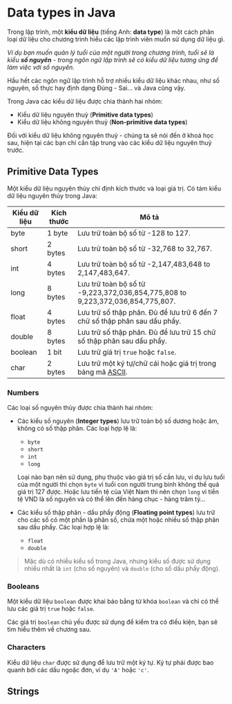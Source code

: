# Data types in Java

Trong lập trình, một **kiểu dữ liệu** (tiếng Anh: **data type**) là một cách phân loại dữ liệu cho chương trình hiểu các lập trình viên muốn sử dụng dữ liệu gì.

_Ví dụ bạn muốn quản lý tuổi của một người trong chương trình, tuổi sẽ là kiểu **số nguyên** - trong ngôn ngữ lập trình sẽ có kiểu dữ liệu tương ứng để làm việc với số nguyên._

Hầu hết các ngôn ngữ lập trình hỗ trợ nhiều kiểu dữ liệu khác nhau, như số nguyên, số thực hay định dạng Đúng - Sai... và Java cũng vậy.

Trong Java các kiểu dữ liệu được chia thành hai nhóm:

- Kiểu dữ liệu nguyên thuỷ (**Primitive data types**)
- Kiểu dữ liệu không nguyên thuỷ (**Non-primitive data types**)

Đối với kiểu dữ liệu không nguyên thuỷ - chúng ta sẽ nói đến ở khoá học sau, hiện tại các bạn chỉ cần tập trung vào các kiểu dữ liệu nguyên thuỷ trước.

## Primitive Data Types

Một kiểu dữ liệu nguyên thủy chỉ định kích thước và loại giá trị. Có tám kiểu dữ liệu nguyên thủy trong Java:

| Kiểu dữ liệu | Kích thước |	Mô tả |
| ------------ | ---------- | ----- | 
| byte	  | 1 byte  | Lưu trữ toàn bộ số từ -128 to 127. |
| short	  | 2 bytes | Lưu trữ toàn bộ số từ -32,768 to 32,767. |
| int	    | 4 bytes | Lưu trữ toàn bộ số từ -2,147,483,648 to 2,147,483,647. |
| long	  | 8 bytes | Lưu trữ toàn bộ số từ -9,223,372,036,854,775,808 to 9,223,372,036,854,775,807. |
| float	  | 4 bytes | Lưu trữ số thập phân. Đủ để lưu trữ 6 đến 7 chữ số thập phân sau dấu phẩy. |
| double  | 8 bytes | Lưu trữ số thập phân. Đủ để lưu trữ 15 chữ số thập phân sau dấu phẩy. |
| boolean | 1 bit   | Lưu trữ giá trị `true` hoặc `false`. |
| char	  | 2 bytes | Lưu trữ một ký tự/chữ cái hoặc giá trị trong bảng mã [ASCII](https://vi.wikipedia.org/wiki/ASCII). |


### Numbers

Các loại số nguyên thủy được chia thành hai nhóm:

- Các kiểu số nguyên (**Integer types**) lưu trữ toàn bộ số dương hoặc âm, không có số thập phân. Các loại hợp lệ là:
  - `byte`
  - `short`
  - `int`
  - `long`
  
  Loại nào bạn nên sử dụng, phụ thuộc vào giá trị số cần lưu, ví dụ lưu tuổi của một người thì chọn `byte` vì tuổi con người trung bình không thế quá giá trị 127 được. Hoặc lưu tiền tệ của Việt Nam thì nên chọn `long` vì tiền tệ VND là số nguyên và có thể lên đến hàng chục - hàng trăm tỷ...
  
- Các kiểu số thập phân - dấu phẩy động (**Floating point types**) lưu trữ cho các số có một phần là phân số, chứa một hoặc nhiều số thập phân sau dấu phẩy. Các loại hợp lệ là:
  - `float`
  - `double`
  
> Mặc dù có nhiều kiểu số trong Java, nhưng kiểu số được sử dụng nhiều nhất là `int` (cho số nguyên) và `double` (cho số dấu phẩy động).

### Booleans

Một kiểu dữ liệu `boolean` được khai báo bằng từ khóa `boolean` và chỉ có thể lưu các giá trị `true` hoặc `false`.

Các giá trị `boolean` chủ yếu được sử dụng để kiểm tra có điều kiện, bạn sẽ tìm hiểu thêm về chương sau.

### Characters

Kiểu dữ liệu `char` được sử dụng để lưu trữ một ký tự. Ký tự phải được bao quanh bởi các dấu ngoặc đơn, ví dụ `'A'` hoặc `'c'`.

## Strings

